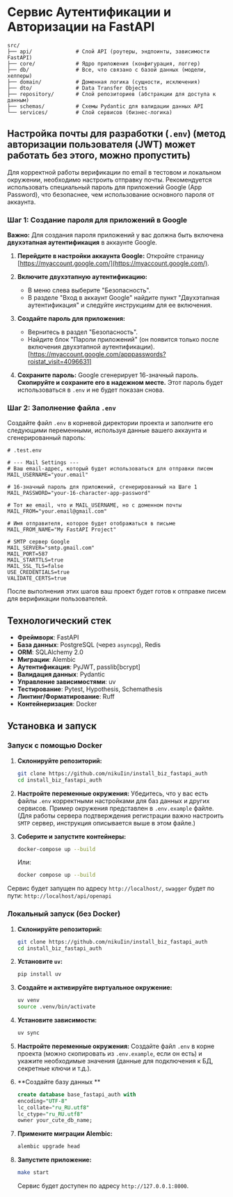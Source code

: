 # Сервис Аутентификации и Авторизации на FastAPI

```
src/
├── api/              # Слой API (роутеры, эндпоинты, зависимости FastAPI)
├── core/             # Ядро приложения (конфигурация, логгер)
├── db/               # Все, что связано с базой данных (модели, хелперы)
├── domain/           # Доменная логика (сущности, исключения)
├── dto/              # Data Transfer Objects
├── repository/       # Слой репозиториев (абстракции для доступа к данным)
├── schemas/          # Схемы Pydantic для валидации данных API
└── services/         # Слой сервисов (бизнес-логика)
```

## Настройка почты для разработки (`.env`) (метод авторизации пользователя (JWT) может работать без этого, можно пропустить)

Для корректной работы верификации по email в тестовом и локальном окружении, необходимо настроить отправку почты. Рекомендуется использовать специальный пароль для приложений Google (App Password), что безопаснее, чем использование основного пароля от аккаунта.

### Шаг 1: Создание пароля для приложений в Google

**Важно:** Для создания пароля приложений у вас должна быть включена **двухэтапная аутентификация** в аккаунте Google.

1.  **Перейдите в настройки аккаунта Google:**
    Откройте страницу [https://myaccount.google.com/](https://myaccount.google.com/).

2.  **Включите двухэтапную аутентификацию:**
    -   В меню слева выберите "Безопасность".
    -   В разделе "Вход в аккаунт Google" найдите пункт "Двухэтапная аутентификация" и следуйте инструкциям для ее включения.

3.  **Создайте пароль для приложения:**
    -   Вернитесь в раздел "Безопасность".
    -   Найдите блок "Пароли приложений" (он появится только после включения двухэтапной аутентификации). [https://myaccount.google.com/apppasswords?roistat_visit=4096631]

4.  **Сохраните пароль:**
    Google сгенерирует 16-значный пароль. **Скопируйте и сохраните его в надежном месте.** Этот пароль будет использоваться в `.env` и не будет показан снова.

### Шаг 2: Заполнение файла `.env`

Создайте файл `.env` в корневой директории проекта и заполните его следующими переменными, используя данные вашего аккаунта и сгенерированный пароль:

```env
# .test.env

# --- Mail Settings ---
# Ваш email-адрес, который будет использоваться для отправки писем
MAIL_USERNAME="your.email"

# 16-значный пароль для приложений, сгенерированный на Шаге 1
MAIL_PASSWORD="your-16-character-app-password"

# Тот же email, что и MAIL_USERNAME, но с доменном почты
MAIL_FROM="your.email@gmail.com"

# Имя отправителя, которое будет отображаться в письме
MAIL_FROM_NAME="My FastAPI Project"

# SMTP сервер Google
MAIL_SERVER="smtp.gmail.com"
MAIL_PORT=587
MAIL_STARTTLS=true
MAIL_SSL_TLS=false
USE_CREDENTIALS=true
VALIDATE_CERTS=true
```

После выполнения этих шагов ваш проект будет готов к отправке писем для верификации пользователей.

## Технологический стек

- **Фреймворк**: FastAPI
- **База данных**: PostgreSQL (через `asyncpg`), Redis
- **ORM**: SQLAlchemy 2.0
- **Миграции**: Alembic
- **Аутентификация**: PyJWT, passlib[bcrypt]
- **Валидация данных**: Pydantic
- **Управление зависимостями**: uv
- **Тестирование**: Pytest, Hypothesis, Schemathesis
- **Линтинг/Форматирование**: Ruff
- **Контейнеризация**: Docker

## Установка и запуск

### Запуск с помощью Docker

1.  **Склонируйте репозиторий:**
    ```bash
    git clone https://github.com/nikuIin/install_biz_fastapi_auth
    cd install_biz_fastapi_auth
    ```

2.  **Настройте переменные окружения:**
    Убедитесь, что у вас есть файлы `.env` корректными настройками для баз данных и других сервисов. Пример окружения представлен в `.env.example` файле. (Для работы сервера подтверждения регистрации важно настроить `SMTP` сервер, инструкция описывается выше в этом файле.)

3.  **Соберите и запустите контейнеры:**

    ```bash
    docker-compose up --build
    ```

    Или:
    ```bash
    docker compose up --build
    ```

Сервис будет запущен по адресу `http://localhost/`,  `swagger` будет по пути: `http://localhost/api/openapi`

### Локальный запуск (без Docker)

1.  **Склонируйте репозиторий:**
    ```bash
    git clone https://github.com/nikuIin/install_biz_fastapi_auth
    cd install_biz_fastapi_auth
    ```

2.  **Установите `uv`:**
    ```bash
    pip install uv
    ```

3.  **Создайте и активируйте виртуальное окружение:**
    ```bash
    uv venv
    source .venv/bin/activate
    ```

4.  **Установите зависимости:**
    ```bash
    uv sync
    ```

5.  **Настройте переменные окружения:**
    Создайте файл `.env` в корне проекта (можно скопировать из `.env.example`, если он есть) и укажите необходимые значения (данные для подключения к БД, секретные ключи и т.д.).


6.  **Создайте базу данных **
    ```sql
    create database base_fastapi_auth with
    encoding="UTF-8"
    lc_collate="ru_RU.utf8"
    lc_ctype="ru_RU.utf8"
    owner your_cute_db_name;
    ```

7.  **Примените миграции Alembic:**
    ```bash
    alembic upgrade head
    ```

8.  **Запустите приложение:**
    ```bash
    make start
    ```
    Сервис будет доступен по адресу `http://127.0.0.1:8000`.
